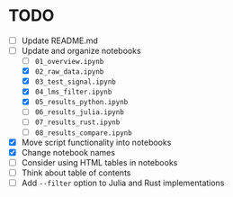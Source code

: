 # TODO

- [ ] Update README.md
- [ ] Update and organize notebooks
    - [ ] `01_overview.ipynb`
    - [x] `02_raw_data.ipynb`
    - [x] `03_test_signal.ipynb`
    - [x] `04_lms_filter.ipynb`
    - [x] `05_results_python.ipynb`
    - [ ] `06_results_julia.ipynb`
    - [ ] `07_results_rust.ipynb`
    - [ ] `08_results_compare.ipynb`
- [x] Move script functionality into notebooks
- [x] Change notebook names
- [ ] Consider using HTML tables in notebooks
- [ ] Think about table of contents
- [ ] Add `--filter` option to Julia and Rust implementations
